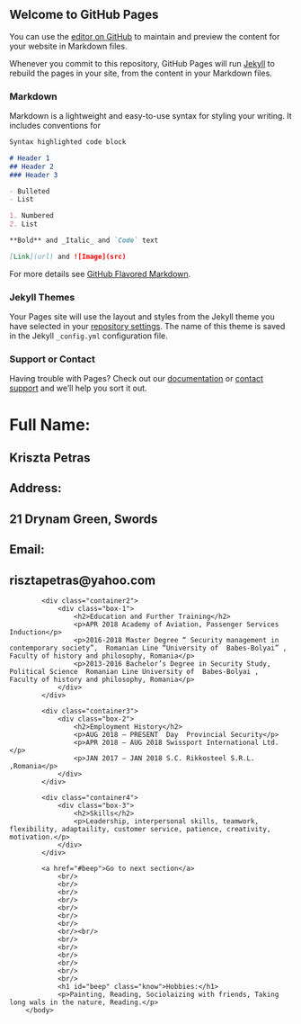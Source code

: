 ## Welcome to GitHub Pages

You can use the [editor on GitHub](https://github.com/krisztapetras/krisztapetras.github.io/edit/main/README.md) to maintain and preview the content for your website in Markdown files.

Whenever you commit to this repository, GitHub Pages will run [Jekyll](https://jekyllrb.com/) to rebuild the pages in your site, from the content in your Markdown files.

### Markdown

Markdown is a lightweight and easy-to-use syntax for styling your writing. It includes conventions for

```markdown
Syntax highlighted code block

# Header 1
## Header 2
### Header 3

- Bulleted
- List

1. Numbered
2. List

**Bold** and _Italic_ and `Code` text

[Link](url) and ![Image](src)
```

For more details see [GitHub Flavored Markdown](https://guides.github.com/features/mastering-markdown/).

### Jekyll Themes

Your Pages site will use the layout and styles from the Jekyll theme you have selected in your [repository settings](https://github.com/krisztapetras/krisztapetras.github.io/settings/pages). The name of this theme is saved in the Jekyll `_config.yml` configuration file.

### Support or Contact

Having trouble with Pages? Check out our [documentation](https://docs.github.com/categories/github-pages-basics/) or [contact support](https://support.github.com/contact) and we’ll help you sort it out.

<!DOCTYPE html>
<html>
		<head>
				<title id="type">Curriculum Vitae</title>
				<link rel="stylesheet" href="style.css"/>
		</head>
		<body>
			<div class="container1">
				<div class="box1">
					<h1>Full Name:</h1>
					<h2>Kriszta Petras</h2>
				</div>
				<div class="box2">
					<h2>Address:</h2>
					<h2>21 Drynam Green, Swords</h2>
				</div>
				<div class="box3">
					<h2>Email:</h2>
					<h2>risztapetras@yahoo.com</h2>
				</div>
			</div>
			
			<div class="container2">
				<div class="box-1">
					<h2>Education and Further Training</h2>
					<p>APR 2018 Academy of Aviation, Passenger Services Induction</p>
					<p>2016-2018 Master Degree “ Security management in contemporary society”,  Romanian Line “University of  Babes-Bolyai” ,  Faculty of history and philosophy, Romania</p>
					<p>2013-2016 Bachelor’s Degree in Security Study, Political Science  Romanian Line University of  Babes-Bolyai ,  Faculty of history and philosophy, Romania</p>
				</div>
			</div>
			
			<div class="container3">
				<div class="box-2">
					<h2>Employment History</h2>
					<p>AUG 2018 – PRESENT  Day  Provincial Security</p>
					<p>APR 2018 – AUG 2018 Swissport International Ltd.</p>
					<p>JAN 2017 – JAN 2018 S.C. Rikkosteel S.R.L. ,Romania</p>
				</div>
			</div>
			
			<div class="container4">
				<div class="box-3">
					<h2>Skills</h2>
					<p>Leadership, interpersonal skills, teamwork, flexibility, adaptaility, customer service, patience, creativity, motivation.</p>
				</div>
			</div>
			
			<a href="#beep">Go to next section</a>
				<br/>
				<br/>
				<br/>
				<br/>
				<br/>
				<br/>
				<br/>
				<br/><br/>
				<br/>
				<br/>
				<br/>
				<br/>
				<br/>
				<br/>
				<h1 id="beep" class="know">Hobbies:</h1>
				<p>Painting, Reading, Sociolaizing with friends, Taking long wals in the nature, Reading.</p> 
		</body>
</html>
					

